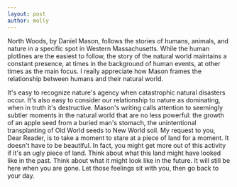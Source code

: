 ```yaml
---
layout: post
author: molly
---
```


North Woods, by Daniel Mason, follows the stories of humans, animals, and nature in a specific spot in Western Massachusetts. While the human plotlines are the easiest to follow, the story of the natural world maintains a constant presence, at times in the background of human events, at other times as the main focus. I really appreciate how Mason frames the relationship between humans and their natural world.

It's easy to recognize nature's agency when catastrophic natural disasters occur. It's also easy to consider our relationship to nature as dominating, when in truth it's destructive. Mason's writing calls attention to seemingly subtler moments in the natural world that are no less powerful: the growth of an apple seed from a buried man's stomach, the unintentional transplanting of Old World seeds to New World soil. My request to you, Dear Reader, is to take a moment to stare at a piece of land for a moment. It doesn't have to be beautiful. In fact, you might get more out of this activity if it's an ugly piece of land. Think about what this land might have looked like in the past. Think about what it might look like in the future. It will still be here when you are gone. Let those feelings sit with you, then go back to your day.